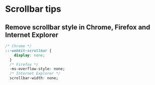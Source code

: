 # Scrollbar tips

## Remove scrollbar style in Chrome, Firefox and Internet Explorer
```css
/* Chrome */
::-webkit-scrollbar {
    display: none;
  }
  /* Firefox */
  -ms-overflow-style: none;
  /* Internet Explorer */
  scrollbar-width: none;
```
